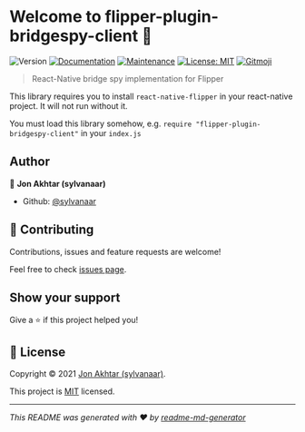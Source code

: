 # Welcome to flipper-plugin-bridgespy-client 👋
![Version](https://img.shields.io/npm/v/flipper-plugin-bridgespy-client)
[![Documentation](https://img.shields.io/badge/documentation-yes-brightgreen.svg)](https://github.com/sylvanaar/flipper-plugin-bridgespy#readme)
[![Maintenance](https://img.shields.io/badge/Maintained%3F-yes-green.svg)](https://github.com/sylvanaar/flipper-plugin-bridgespy/graphs/commit-activity)
[![License: MIT](https://img.shields.io/github/license/sylvanaar/flipper-plugin-bridgespy)](https://github.com/sylvanaar/flipper-plugin-bridgespy/blob/master/LICENSE)
[![Gitmoji](https://img.shields.io/badge/gitmoji-%20😜%20😍-FFDD67.svg?style=flat-square)](https://gitmoji.dev)

> React-Native bridge spy implementation for Flipper

This library requires you to install `react-native-flipper` in your react-native project. It will not run without it.

You must load this library somehow, e.g.  `require "flipper-plugin-bridgespy-client"` in your `index.js`

## Author

👤 **Jon Akhtar (sylvanaar)**

* Github: [@sylvanaar](https://github.com/sylvanaar)

## 🤝 Contributing

Contributions, issues and feature requests are welcome!

Feel free to check [issues page](https://github.com/sylvanaar/flipper-plugin-bridgespy/issues). 

## Show your support

Give a ⭐️ if this project helped you!

## 📝 License

Copyright © 2021 [Jon Akhtar (sylvanaar)](https://github.com/sylvanaar).

This project is [MIT](https://github.com/sylvanaar/flipper-plugin-bridgespy/blob/master/LICENSE) licensed.

***
_This README was generated with ❤️ by [readme-md-generator](https://github.com/kefranabg/readme-md-generator)_
